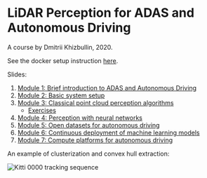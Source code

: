 # LiDAR Perception for ADAS and Autonomous Driving

A course by Dmitrii Khizbullin, 2020.

See the docker setup instruction [here](setup/README.md).

Slides:
1. [Module 1: Brief introduction to ADAS and Autonomous Driving](https://docs.google.com/presentation/d/1lwuW9nGzQFPlnGsCL3-BnuGGKO1t8-P6-uNBhhfYuww/edit?usp=sharing)
2. [Module 2: Basic system setup](https://docs.google.com/presentation/d/1S-Cfy5um-7Kkyp4LFhmETqKIR9M7HLPIMpb_L34C0ZQ/edit?usp=sharing)
3. [Module 3: Classical point cloud perception algorithms](https://docs.google.com/presentation/d/1Az3sPFhFKCDtDHJg56Sali5fINcjDYo6g7thQEeLYrU/edit?usp=sharing)
    - [Exercises](https://docs.google.com/presentation/d/1ypk-ChAlOSjsjd6MmR5vW9-eWEvZLwoat6sjV7S0caI/edit?usp=sharing)
4. [Module 4: Perception with neural networks](https://docs.google.com/presentation/d/1H7j7M6idavlW3sy0u84VRuRBKXYTw7b-mBnboQDMRdo/edit?usp=sharing)
5. [Module 5: Open datasets for autonomous driving](https://docs.google.com/presentation/d/1SW3UOXDvC_EE4wE-U-QrW1E1Ax8nXNCZ_VL-nimvs14/edit?usp=sharing)
6. [Module 6: Continuous deployment of machine learning models](https://docs.google.com/presentation/d/1B__F-O9tsb7dqi0foN5zCjD8f2015xF35SKf_sJyZKs/edit?usp=sharing)
7. [Module 7: Compute platforms for autonomous driving](https://docs.google.com/presentation/d/1NhlZE2CmWtCb56fCeCkkc19junY0FejPjp9EQAfsxnw/edit?usp=sharing)

An example of clusterization and convex hull extraction:

![Kitti 0000 tracking sequence](resources/seq_0000.gif)

